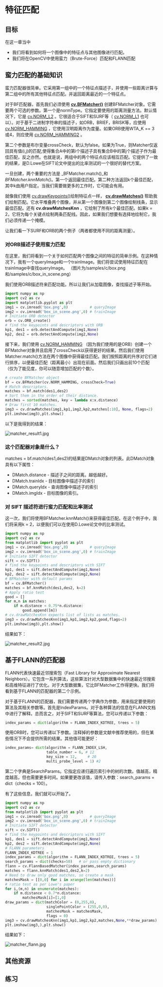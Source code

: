# 特征匹配

## 目标

在这一章当中

- 我们将看到如何将一个图像中的特征点与其他图像进行匹配。
- 我们将在OpenCV中使用蛮力（Brute-Force）匹配和FLANN匹配

## 蛮力匹配的基础知识

蛮力匹配器很简单。它采用第一组中的一个特征点描述子，并使用一些距离计算与第二组中的所有其他特征点匹配。并返回距离最近的一个特征点。

对于BF匹配器，首先我们必须使用 **[cv.BFMatcher()](https://docs.opencv.org/4.0.0/d3/da1/classcv_1_1BFMatcher.html)** 创建BFMatcher对象。它需要两个可选的参数。第一个是normType。它指定要使用的距离测量方法。默认情况下，它是 [cv.NORM_L2](https://docs.opencv.org/4.0.0/d2/de8/group__core__array.html#ggad12cefbcb5291cf958a85b4b67b6149fa7bacbe84d400336a8f26297d8e80e3a2) 。它很适合于SIFT和SURF等（ [cv.NORM_L1](https://docs.opencv.org/4.0.0/d2/de8/group__core__array.html#ggad12cefbcb5291cf958a85b4b67b6149fab55c78ff204a979026c026ea19de65c9) 也可以）。对于基于二进制字符串的描述子，如ORB，BRIEF，BRISK等，应使用 [cv.NORM_HAMMING](https://docs.opencv.org/4.0.0/d2/de8/group__core__array.html#ggad12cefbcb5291cf958a85b4b67b6149fa4b063afd04aebb8dd07085a1207da727) ，它使用汉明距离作为度量。如果ORB使用WTA_K == 3或4，则应使用 [cv.NORM_HAMMING2](https://docs.opencv.org/4.0.0/d2/de8/group__core__array.html#ggad12cefbcb5291cf958a85b4b67b6149fa7fab9cda83e79380cd273c49de8e3231) 。

第二个参数是布尔变量crossCheck，默认为false。如果为True，则Matcher仅返回具有值(i,j)的匹配,使得集合A中的第i个描述子具有集合B中的第j个描述子作为最佳匹配，反之亦然。也就是说，两组中的两个特征点应该相互匹配。它提供了一致的结果，是D.Lowe在SIFT论文中提出的比率测试的一个很好的替代方案。

一旦创建，两个重要的方法是 _BFMatcher.match()_和 _BFMatcher.knnMatch()_。第一个返回最佳匹配。第二种方法返回k个最佳匹配，其中k由用户指定。当我们需要做更多的工作时，它可能会有用。

就像我们使用 [cv.drawKeypoints()](https://docs.opencv.org/4.0.0/d4/d5d/group__features2d__draw.html#gad8f463ccaf0dc6f61083abd8717c261a)绘制特征点一样， **[cv.drawMatches()](https://docs.opencv.org/4.0.0/d4/d5d/group__features2d__draw.html#gad8f463ccaf0dc6f61083abd8717c261a)** 帮助我们绘制匹配。它水平堆叠两个图像，并从第一个图像到第二个图像绘制线条，显示最佳匹配。还有 **cv.drawMatchesKnn** ，它绘制了所有k个最佳匹配。如果k = 2，它将为每个关键点绘制两条匹配线。因此，如果我们想要有选择地绘制它，我们必须传递一个掩模。

让我们看一下SURF和ORB的两个例子（两者都使用不同的距离测量）。

### 对ORB描述子使用蛮力匹配

在这里，我们将看到一个关于如何匹配两个图像之间的特征的简单示例。在这种情况下，我有一个queryImage和一个trainImage。我们将尝试使用特征匹配在trainImage中查找queryImage。 （图片为/samples/c/box.png和/samples/c/box_in_scene.png）

我们使用ORB描述符来匹配功能。所以让我们从加载图像，查找描述子等开始。

```python
import numpy as np
import cv2 as cv
import matplotlib.pyplot as plt
img1 = cv.imread('box.png',0)          # queryImage
img2 = cv.imread('box_in_scene.png',0) # trainImage
# Initiate ORB detector
orb = cv.ORB_create()
# find the keypoints and descriptors with ORB
kp1, des1 = orb.detectAndCompute(img1,None)
kp2, des2 = orb.detectAndCompute(img2,None)
```

接下来，我们使用 [cv.NORM_HAMMING](../../d2/de8/group__core__array.html#ggad12cefbcb5291cf958a85b4b67b6149fa4b063afd04aebb8dd07085a1207da727) （因为我们使用的是ORB）创建一个BFMatcher对象并且启用了crossCheck以获得更好的结果。然后我们使用Matcher.match()方法在两个图像中获得最佳匹配。我们按照距离的升序对它们进行排序，以便最佳匹配（距离最小）出现在前面。然后我们只画出前10个匹配（仅为了能见度，你可以随意增加匹配的个数）。

```python
# create BFMatcher object
bf = cv.BFMatcher(cv.NORM_HAMMING, crossCheck=True)
# Match descriptors.
matches = bf.match(des1,des2)
# Sort them in the order of their distance.
matches = sorted(matches, key = lambda x:x.distance)
# Draw first 10 matches.
img3 = cv.drawMatches(img1,kp1,img2,kp2,matches[:10], None, flags=2)
plt.imshow(img3),plt.show()
```

以下是我得到的结果：

![matcher_result1.jpg](img/1b143125b100d1d079dd7625281e4349.jpg)

### 这个匹配器对象是什么？

matches = bf.match(des1,des2)的结果是DMatch对象的列表。此DMatch对象具有以下属性：

- DMatch.distance  - 描述子之间的距离。越低越好。
- DMatch.trainIdx  - 目标图像中描述子的索引
- DMatch.queryIdx  - 查询图像中描述子的索引
- DMatch.imgIdx  - 目标图像的索引。

###  **对 SIFT  描述符进行蛮力匹配和比率测试**

这一次，我们将使用BFMatcher.knnMatch()来获得最佳匹配。在这个例子中，我们将采用k = 2，以便我们可以在使用D.Lowe论文中的比率测试。

```python
import numpy as np
import cv2 as cv
from matplotlib import pyplot as plt
img1 = cv.imread('box.png',0)          # queryImage
img2 = cv.imread('box_in_scene.png',0) # trainImage
# Initiate SIFT detector
sift = cv.SIFT()
# find the keypoints and descriptors with SIFT
kp1, des1 = sift.detectAndCompute(img1,None)
kp2, des2 = sift.detectAndCompute(img2,None)
# BFMatcher with default params
bf = cv.BFMatcher()
matches = bf.knnMatch(des1,des2, k=2)
# Apply ratio test
good = []
for m,n in matches:
    if m.distance < 0.75*n.distance:
        good.append([m])
# cv.drawMatchesKnn expects list of lists as matches.
img3 = cv.drawMatchesKnn(img1,kp1,img2,kp2,good,flags=2)
plt.imshow(img3),plt.show()
```

结果如下：

![matcher_result2.jpg](img/72872b8d548aa8013421d26345bbf255.jpg)

## 基于FLANN的匹配器

FLANN代表快速最近邻搜索包（Fast Library for Approximate Nearest Neighbors）。它包含一系列算法，这些算法针对大型数据集中的快速最近邻搜索和高维特征进行了优化。对于大型数据集，它比BFMatcher工作得更快。我们将看到基于FLANN的匹配器的第二个示例。

对于基于FLANN的匹配器，我们需要传递两个字典作为参数，用来指定要使用的算法及其相关参数等。首先是IndexParams。对于各种算法的信息在FLANN文档中进行了解释。总而言之，对于SIFT和SURF等算法，您可以传递以下参数：

```python
index_params = dict(algorithm = FLANN_INDEX_KDTREE, trees = 5)
```

使用ORB时，您可以传递以下参数。注释掉的参数是文献中推荐使用的，但在某些情况下不会提供所需的结果。其他值可能更好：

```python
index_params= dict(algorithm = FLANN_INDEX_LSH,
                   table_number = 6, # 12
                   key_size = 12,     # 20
                   multi_probe_level = 1) #2
```

第二个字典是SearchParams。它指定应递归遍历索引中的树的次数。值越高，精度越高，但也需要更多时间。如果要更改该值，请传入参数：search_params = dict（checks = 100）。

有了这些信息，我们就可以开始了。

```python
import numpy as np
import cv2 as cv
from matplotlib import pyplot as plt
img1 = cv.imread('box.png',0)          # queryImage
img2 = cv.imread('box_in_scene.png',0) # trainImage
# Initiate SIFT detector
sift = cv.SIFT()
# find the keypoints and descriptors with SIFT
kp1, des1 = sift.detectAndCompute(img1,None)
kp2, des2 = sift.detectAndCompute(img2,None)
# FLANN parameters
FLANN_INDEX_KDTREE = 1
index_params = dict(algorithm = FLANN_INDEX_KDTREE, trees = 5)
search_params = dict(checks=50)   # or pass empty dictionary
flann = cv.FlannBasedMatcher(index_params,search_params)
matches = flann.knnMatch(des1,des2,k=2)
# Need to draw only good matches, so create a mask
matchesMask = [[0,0] for i in xrange(len(matches))]
# ratio test as per Lowe's paper
for i,(m,n) in enumerate(matches):
    if m.distance < 0.7*n.distance:
        matchesMask[i]=[1,0]
draw_params = dict(matchColor = (0,255,0),
                   singlePointColor = (255,0,0),
                   matchesMask = matchesMask,
                   flags = 0)
img3 = cv.drawMatchesKnn(img1,kp1,img2,kp2,matches,None,**draw_params)
plt.imshow(img3,),plt.show()
```

结果如下：

![matcher_flann.jpg](img/2c08c71e4d0cd81f4a26ff09bfb7718c.jpg)

## 其他资源

## 练习

